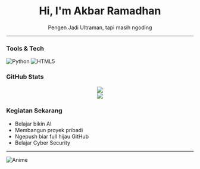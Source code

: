 <h1 align="center">Hi, I'm Akbar Ramadhan</h1>
<p align="center">Pengen Jadi Ultraman, tapi masih ngoding</p>

---

### Tools & Tech
![Python](https://img.shields.io/badge/-Python-black?style=flat-square&logo=python)
![HTML5](https://img.shields.io/badge/-HTML5-E34F26?style=flat-square&logo=html5&logoColor=white)

### GitHub Stats
<p align="center">
  <img src="https://github-readme-stats.vercel.app/api?username=Akbar-Lab-droid&show_icons=true&theme=radical" />
  <br>
  <img src="https://github-readme-streak-stats.herokuapp.com/?user=Akbar-Lab-droid&theme=radical" />
</p>

### Kegiatan Sekarang
- Belajar bikin AI 
- Membangun proyek pribadi
- Ngepush biar full hijau GitHub
- Belajar Cyber Security 

---

![Anime](https://media.giphy.com/media/13HgwGsXF0aiGY/giphy.gif)
